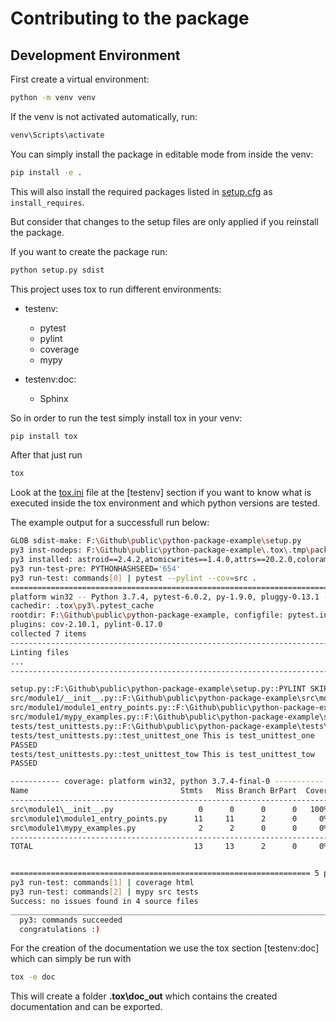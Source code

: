 # Contributing to the package

## Development Environment

First create a virtual environment:

```bash
python -m venv venv
```

If the venv is not activated automatically, run:

```bash
venv\Scripts\activate
```

You can simply install the package in editable mode from inside the venv:

```bash
pip install -e .
```

This will also install the required packages listed in [setup.cfg](setup.cfg) as `install_requires`.

But consider that changes to the setup files are only applied if you reinstall the package.

If you want to create the package run:

```bash
python setup.py sdist
```

This project uses tox to run different environments:

* testenv:
  * pytest
  * pylint
  * coverage
  * mypy

* testenv:doc:
  * Sphinx

So in order to run the test simply install tox in your venv:

```bash
pip install tox
```

After that just run
```bash
tox
```

Look at the [tox.ini](tox.ini) file at the [testenv] section if you want to know what
is executed inside the tox environment and which python versions are tested.

The example output for a successfull run below:
```bash
GLOB sdist-make: F:\Github\public\python-package-example\setup.py
py3 inst-nodeps: F:\Github\public\python-package-example\.tox\.tmp\package\1\python-package-example-0.1.0.zip
py3 installed: astroid==2.4.2,atomicwrites==1.4.0,attrs==20.2.0,colorama==0.4.3,coverage==5.3,importlib-metadata==1.7.0,iniconfig==1.0.1,isort==5.5.3,lazy-object-proxy==1.4.3,mccabe==0.6.1,more-itertools==8.5.0,mypy==0.782,mypy-extensions==0.4.3,packaging==20.4,pluggy==0.13.1,py==1.9.0,pylint==2.6.0,pyparsing==2.4.7,pytest==6.0.2,pytest-cov==2.10.1,pytest-pylint==0.17.0,python-package-example==0.1.0,six==1.15.0,toml==0.10.1,typed-ast==1.4.1,typing-extensions==3.7.4.3,wrapt==1.12.1,zipp==3.2.0 
py3 run-test-pre: PYTHONHASHSEED='654'
py3 run-test: commands[0] | pytest --pylint --cov=src .
======================================================================== test session starts ========================================================================
platform win32 -- Python 3.7.4, pytest-6.0.2, py-1.9.0, pluggy-0.13.1 -- f:\github\public\python-package-example\.tox\py3\scripts\python.exe
cachedir: .tox\py3\.pytest_cache
rootdir: F:\Github\public\python-package-example, configfile: pytest.ini
plugins: cov-2.10.1, pylint-0.17.0
collected 7 items
--------------------------------------------------------------------------------
Linting files
...
--------------------------------------------------------------------------------

setup.py::F:\Github\public\python-package-example\setup.py::PYLINT SKIPPED
src/module1/__init__.py::F:\Github\public\python-package-example\src\module1\__init__.py::PYLINT SKIPPED
src/module1/module1_entry_points.py::F:\Github\public\python-package-example\src\module1\module1_entry_points.py::PYLINT PASSED
src/module1/mypy_examples.py::F:\Github\public\python-package-example\src\module1\mypy_examples.py::PYLINT PASSED
tests/test_unittests.py::F:\Github\public\python-package-example\tests\test_unittests.py::PYLINT PASSED
tests/test_unittests.py::test_unittest_one This is test_unittest_one
PASSED
tests/test_unittests.py::test_unittest_tow This is test_unittest_tow
PASSED

----------- coverage: platform win32, python 3.7.4-final-0 -----------
Name                                  Stmts   Miss Branch BrPart  Cover
-----------------------------------------------------------------------
src\module1\__init__.py                   0      0      0      0   100%
src\module1\module1_entry_points.py      11     11      2      0     0%
src\module1\mypy_examples.py              2      2      0      0     0%
-----------------------------------------------------------------------
TOTAL                                    13     13      2      0     0%


=================================================================== 5 passed, 2 skipped in 0.39s ==================================================================== 
py3 run-test: commands[1] | coverage html
py3 run-test: commands[2] | mypy src tests
Success: no issues found in 4 source files
______________________________________________________________________________ summary ______________________________________________________________________________ 
  py3: commands succeeded
  congratulations :)
```

For the creation of the documentation we use the tox section [testenv:doc] which can simply be run with

```bash
tox -e doc
```

This will create a folder **.tox\doc_out** which contains the 
created documentation and can be exported.